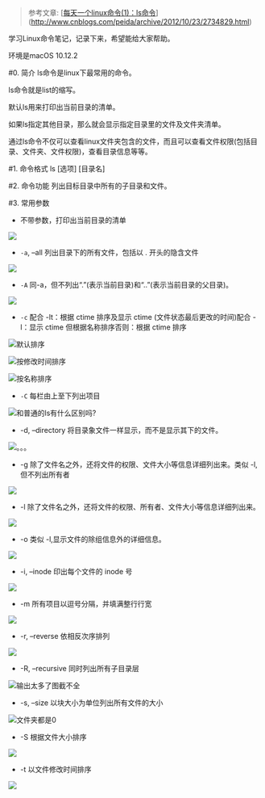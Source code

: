 > 参考文章: [[每天一个linux命令(1)：ls命令](http://www.cnblogs.com/peida/archive/2012/10/23/2734829.html)](http://www.cnblogs.com/peida/archive/2012/10/23/2734829.html)

学习Linux命令笔记，记录下来，希望能给大家帮助。

环境是macOS 10.12.2

#0. 简介
ls命令是linux下最常用的命令。

ls命令就是list的缩写。

默认ls用来打印出当前目录的清单。

如果ls指定其他目录，那么就会显示指定目录里的文件及文件夹清单。

通过ls命令不仅可以查看linux文件夹包含的文件，而且可以查看文件权限(包括目录、文件夹、文件权限)，查看目录信息等等。

#1. 命令格式
ls [选项] [目录名]

#2. 命令功能
列出目标目录中所有的子目录和文件。

#3. 常用参数
- 不带参数，打印出当前目录的清单

![](http://upload-images.jianshu.io/upload_images/1828354-f2339732b7d99305.png?imageMogr2/auto-orient/strip%7CimageView2/2/w/1240)

- `-a`, –all 列出目录下的所有文件，包括以 . 开头的隐含文件

![](http://upload-images.jianshu.io/upload_images/1828354-8eec1be07e74d46d.png?imageMogr2/auto-orient/strip%7CimageView2/2/w/1240)

- `-A` 同-a，但不列出“.”(表示当前目录)和“..”(表示当前目录的父目录)。

![](http://upload-images.jianshu.io/upload_images/1828354-57baf72ec1cfad3b.png?imageMogr2/auto-orient/strip%7CimageView2/2/w/1240)

- `-c`  配合 -lt：根据 ctime 排序及显示 ctime (文件状态最后更改的时间)配合 -l：显示 ctime 但根据名称排序否则：根据 ctime 排序

![默认排序](http://upload-images.jianshu.io/upload_images/1828354-3e4f98b20afd678b.png?imageMogr2/auto-orient/strip%7CimageView2/2/w/1240)

![按修改时间排序](http://upload-images.jianshu.io/upload_images/1828354-169660550eca3b85.png?imageMogr2/auto-orient/strip%7CimageView2/2/w/1240)

![按名称排序](http://upload-images.jianshu.io/upload_images/1828354-84134ecde4a08e12.png?imageMogr2/auto-orient/strip%7CimageView2/2/w/1240)

- `-C` 每栏由上至下列出项目

![和普通的ls有什么区别吗?](http://upload-images.jianshu.io/upload_images/1828354-a04aab571f8e34ed.png?imageMogr2/auto-orient/strip%7CimageView2/2/w/1240)

- -d, –directory 将目录象文件一样显示，而不是显示其下的文件。

![。。。](http://upload-images.jianshu.io/upload_images/1828354-2a6531c9d9d92fd8.png?imageMogr2/auto-orient/strip%7CimageView2/2/w/1240)

- -g 除了文件名之外，还将文件的权限、文件大小等信息详细列出来。类似 -l,但不列出所有者

![](http://upload-images.jianshu.io/upload_images/1828354-6e33aa54c59d1008.png?imageMogr2/auto-orient/strip%7CimageView2/2/w/1240)

- -l 除了文件名之外，还将文件的权限、所有者、文件大小等信息详细列出来。

![](http://upload-images.jianshu.io/upload_images/1828354-0e6eea12f110dd94.png?imageMogr2/auto-orient/strip%7CimageView2/2/w/1240)

- -o 类似 -l,显示文件的除组信息外的详细信息。  

![](http://upload-images.jianshu.io/upload_images/1828354-3aceb8dd7e8cd94a.png?imageMogr2/auto-orient/strip%7CimageView2/2/w/1240)

- -i, –inode 印出每个文件的 inode 号

![](http://upload-images.jianshu.io/upload_images/1828354-2fb1d535a0968d3a.png?imageMogr2/auto-orient/strip%7CimageView2/2/w/1240)

- -m 所有项目以逗号分隔，并填满整行行宽

![](http://upload-images.jianshu.io/upload_images/1828354-0173993e13c80fd4.png?imageMogr2/auto-orient/strip%7CimageView2/2/w/1240)

- -r, –reverse 依相反次序排列

![](http://upload-images.jianshu.io/upload_images/1828354-fecbfa1ad49687ae.png?imageMogr2/auto-orient/strip%7CimageView2/2/w/1240)

- -R, –recursive 同时列出所有子目录层

![输出太多了图截不全](http://upload-images.jianshu.io/upload_images/1828354-62635f7dfcd1bf80.png?imageMogr2/auto-orient/strip%7CimageView2/2/w/1240)

- -s, –size 以块大小为单位列出所有文件的大小

![文件夹都是0](http://upload-images.jianshu.io/upload_images/1828354-04f49fa15db25e07.png?imageMogr2/auto-orient/strip%7CimageView2/2/w/1240)

- -S 根据文件大小排序

![](http://upload-images.jianshu.io/upload_images/1828354-dba1f64242dcc824.png?imageMogr2/auto-orient/strip%7CimageView2/2/w/1240)

- -t 以文件修改时间排序

![](http://upload-images.jianshu.io/upload_images/1828354-4e9652a4672282af.png?imageMogr2/auto-orient/strip%7CimageView2/2/w/1240)